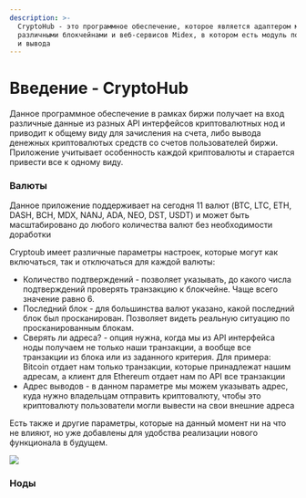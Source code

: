 ```yaml
---
description: >-
  CryptoHub - это программное обеспечение, которое является адаптером между
  различными блокчейнами и веб-сервисов Midex, в котором есть модуль пополнения
  и вывода
---
```


# Введение - СryptoHub

Данное программное обеспечение в рамках биржи получает на вход различные данные из разных API интерфейсов криптовалютных нод и приводит к общему виду для зачисления на счета, либо вывода денежных криптовалютых средств со счетов пользователей биржи. Приложение учитывает особенность каждой криптовалюты и старается привести все к одному виду.

### Валюты

Данное приложение поддерживает на сегодня 11 валют \(BTC, LTC, ETH, DASH, BCH, MDX, NANJ, ADA, NEO, DST, USDT\) и может быть масштабировано до любого количества валют без необходимости доработки

 Сryptoub имеет различные параметры настроек, которые могут как включаться, так и отключаться для каждой валюты: 

* Количество подтверждений - позволяет указывать, до какого числа подтверждений проверять транзакцию к блокчейне. Чаще всего значение равно 6.
* Последний блок - для большинства валют указано, какой последний блок был просканирован. Позволяет видеть реальную ситуацию по просканированным блокам.
* Сверять ли адреса? - опция нужна, когда мы из API интерфейса ноды получаем не только наши транзакции, а вообще все транзакции из блока или из заданного критерия. Для примера: Bitcoin отдает нам только транзакции, которые принадлежат нашим адресам, а клиент для Ethereum отдает нам по API все транзакции
* Адрес выводов - в данном параметре мы можем указывать адрес, куда нужно владельцам отправить криптовалюту, чтобы это криптовалюту пользователи могли вывести на свои внешние адреса

Есть также и другие параметры, которые на данный момент ни на что не влияют, но уже добавлены для удобства реализации нового функционала в будущем.

![](https://lh5.googleusercontent.com/G5OMzDQIejSM-gnK3ve65zqSZUZM6RNXpVdUSvTK8yotvsU9_mi7fptKwigxHRSciv6IirZL4NJLW9ZJBADFH3WxHHiHAof6sfdr9MYWy_XWwdbgcPTBMUXFr64GQ5uAhHp1deXV)

### Ноды



